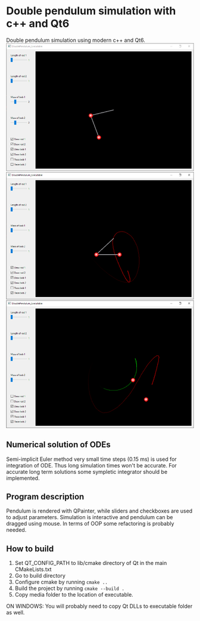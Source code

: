 # Double pendulum simulation with c++ and Qt6
Double pendulum simulation using modern c++ and Qt6.
![Screenshot 1](./screenshots/scr1.png)
![Screenshot 2](./screenshots/scr2.png)
![Screenshot 3](./screenshots/scr3.png)

## Numerical solution of ODEs
Semi-implicit Euler method very small time steps (0.15 ms) is used for integration of ODE.
Thus long simulation times won't be accurate. For accurate long term solutions some sympletic
integrator should be implemented.

## Program description
Pendulum is rendered with QPainter, while sliders and checkboxes are used to adjust parameters.
Simulation is interactive and pendulum can be dragged using mouse.
In terms of OOP some refactoring is probably needed.

## How to build
1. Set QT_CONFIG_PATH to lib/cmake directory of Qt in the main CMakeLists.txt
2. Go to build directory
3. Configure cmake by running `cmake ..`
4. Build the project by running `cmake --build .`
5. Copy media folder to the location of executable.

ON WINDOWS: You will probably need to copy Qt DLLs to executable folder as well.
